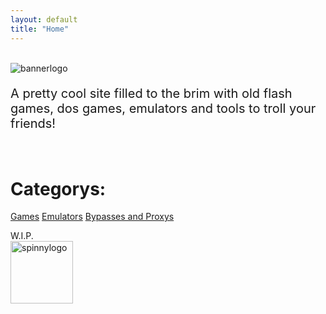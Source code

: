 ```yaml
---
layout: default
title: "Home"
---
```

<!-- Google Tag Manager -->
<script>(function(w,d,s,l,i){w[l]=w[l]||[];w[l].push({'gtm.start':
new Date().getTime(),event:'gtm.js'});var f=d.getElementsByTagName(s)[0],
j=d.createElement(s),dl=l!='dataLayer'?'&l='+l:'';j.async=true;j.src=
'https://www.googletagmanager.com/gtm.js?id='+i+dl;f.parentNode.insertBefore(j,f);
})(window,document,'script','dataLayer','GTM-WZ946DH');</script>
<!-- End Google Tag Manager -->
<link rel="icon" href="mesacomplexlogo.gif" type="image/gif" />
<br>
<img src="images/spinny-mesa-text.gif" alt="bannerlogo" class="bannerlogo">
<p style="font-size: 20px;">A pretty cool site filled to the brim with old flash games, dos games, emulators and tools to troll your friends!</p>
<br>

<h1 class="text-center">Categorys:</h1>
<a class="list" href="games">Games</a>
<a class="list" href="emulators">Emulators</a>
<a class="list" href="bypass">Bypasses and Proxys</a>





<a>W.I.P.</a>
<br>
<img src="images/mesacomplexlogo.gif" width="100" height="100" alt="spinnylogo" class="spinnylogo">
<script>
    document.getElementById("homeNav").classList.add("active");
</script>
<!-- Google Tag Manager (noscript) -->
<noscript><iframe src="https://www.googletagmanager.com/ns.html?id=GTM-WZ946DH"
height="0" width="0" style="display:none;visibility:hidden"></iframe></noscript>
<!-- End Google Tag Manager (noscript) -->
